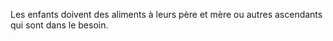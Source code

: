  
 Les enfants doivent des aliments à leurs père et mère ou autres ascendants qui sont dans le besoin.  

  

